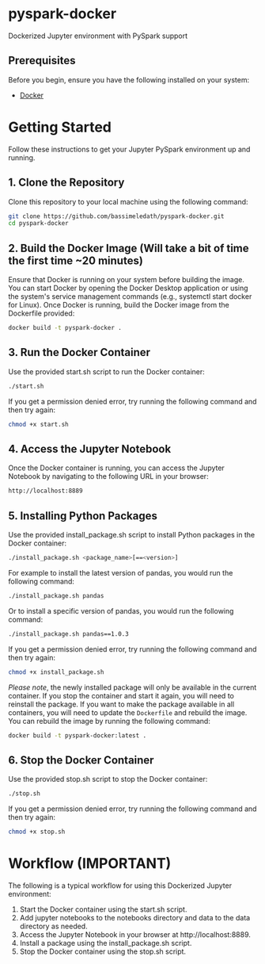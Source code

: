 # pyspark-docker
Dockerized Jupyter environment with PySpark support

## Prerequisites

Before you begin, ensure you have the following installed on your system:

- [Docker](https://docs.docker.com/get-docker/)

# Getting Started

Follow these instructions to get your Jupyter PySpark environment up and running.

## 1. Clone the Repository

Clone this repository to your local machine using the following command:

```bash
git clone https://github.com/bassimeledath/pyspark-docker.git
cd pyspark-docker
```

## 2. Build the Docker Image (Will take a bit of time the first time ~20 minutes)

Ensure that Docker is running on your system before building the image. You can start Docker by opening the Docker Desktop application or using the system's service management commands (e.g., systemctl start docker for Linux). Once Docker is running, build the Docker image from the Dockerfile provided:

```bash
docker build -t pyspark-docker .
```

## 3. Run the Docker Container
Use the provided start.sh script to run the Docker container:

```bash
./start.sh
```

If you get a permission denied error, try running the following command and then try again:

```bash
chmod +x start.sh
```

## 4. Access the Jupyter Notebook
Once the Docker container is running, you can access the Jupyter Notebook by navigating to the following URL in your browser:

```bash
http://localhost:8889
```

## 5. Installing Python Packages
Use the provided install_package.sh script to install Python packages in the Docker container:

```bash
./install_package.sh <package_name>[==<version>]
```
For example to install the latest version of pandas, you would run the following command:

```bash
./install_package.sh pandas
```
Or to install a specific version of pandas, you would run the following command:

```bash
./install_package.sh pandas==1.0.3
```
If you get a permission denied error, try running the following command and then try again:

```bash
chmod +x install_package.sh
```

*Please note*, the newly installed package will only be available in the current container. If you stop the container and start it again, you will need to reinstall the package. If you want to make the package available in all containers, you will need to update the `Dockerfile` and rebuild the image. You can rebuild the image by running the following command:

```bash
docker build -t pyspark-docker:latest .
```

## 6. Stop the Docker Container
Use the provided stop.sh script to stop the Docker container:

```bash
./stop.sh
```

If you get a permission denied error, try running the following command and then try again:

```bash
chmod +x stop.sh
```

# Workflow (IMPORTANT)

The following is a typical workflow for using this Dockerized Jupyter environment:

1. Start the Docker container using the start.sh script.
2. Add jupyter notebooks to the notebooks directory and data to the data directory as needed.
3. Access the Jupyter Notebook in your browser at http://localhost:8889.
4. Install a package using the install_package.sh script.
5. Stop the Docker container using the stop.sh script.




